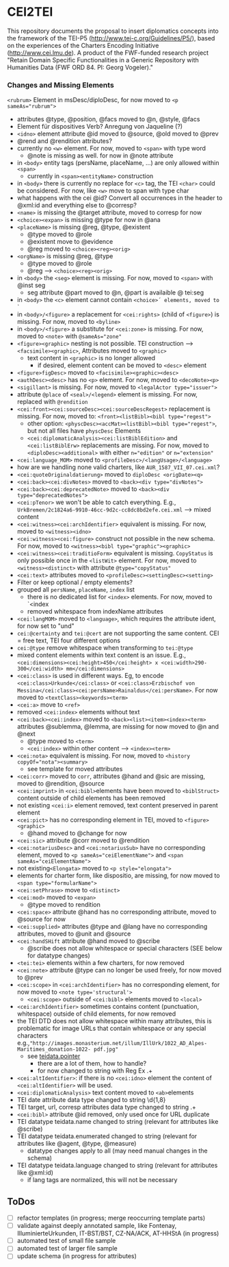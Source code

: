 # CEI2TEI
This repository documents the proposal to insert diplomatics concepts into the framework of the TEI-P5 (http://www.tei-c.org/Guidelines/P5/), based on the experiences of the Charters Encoding Initiative (http://www.cei.lmu.de).
A product of the FWF-funded research project "Retain Domain Specific Functionalities in a Generic Repository with Humanities Data (FWF ORD 84. PI: Georg Vogeler)."

### Changes and Missing Elements
`<rubrum>` Element in msDesc/diploDesc, for now moved to `<p sameAs="rubrum">`
  - attributes @type, @position, @facs moved to @n, @style, @facs
- Element für dispositives Verb? Anregung von Jaqueline (?)
- `<idno>` element attribute @id moved to @source, @old moved to @prev
- @rend and @rendition attributes?
- currently no `<w>` element. For now, moved to `<span>` with type word
    - @note is missing as well. for now in @note attribute
- in `<body>` entity tags (persName, placeName, ...) are only allowed within `<span>`
    - currently in `<span><entityName>` construction
- in `<body>` there is currently no replace for `<c>` tag, the TEI `<char>` could be considered. For now, like `<w>` move to span with type char
- what happens with the cei @id? Convert all occurrences in the header to @xml:id and everything else to @corresp?
- `<name>` is missing the @target attribute, moved to corresp for now
- `<choice><expan>` is missing @type for now in @ana
- `<placeName>` is missing @reg, @type, @existent
    - @type moved to @role
    - @existent move to @evidence
    - @reg moved to `<choice><reg><orig>`
- `<orgName>` is missing @reg, @type
    - @type moved to @role
    - @reg --> `<choice><reg><orig>`
- in `<body>` the `<seg>` element is missing. For now, moved to `<span>` with @inst seg
    - seg attribute @part moved to @n, @part is availaible @ tei:seg
- in `<body>` the `<c>` element cannot contain `<choice>´ elements, moved to `<span type="char">`
- in `<body>/<figure>` a replacement for `<cei:rights>` (child of `<figure>`) is missing. For now, moved to `<byline>`
- in `<body>/<figure>` a substitute for `<cei:zone>` is missing. For now, moved to `<note>` with `@sameAs="zone"`
- `<figure><graphic>` nesting is not possible. TEI construction --> `<facsimile><graphic>`, Attributes moved to `<graphic>`
    - text content in `<graphic>` is no longer allowed
        - if desired, element content can be moved to `<desc>` element
- `<figure>figDesc>` moved to `<facisimile><graphic><desc>`
- `<authDesc><desc>` has no `<p>` element. For now, moved to `<decoNote><p>`
- `<sigillant>` is missing. For now, moved to `<legalActor type="issuer">`
- attribute `@place` of `<seal>/<legend>` element is missing. For now, replaced with `@rendition`
- `<cei:front><cei:sourceDesc><cei:sourceDescRegest>` replacement is missing. For now, moved to: `<front><listBibl><bibl type="regest">`
    - other option: `<physcDesc><accMat><listBibl><bibl type="regest">`, but not all files have `physcDesc` Elements
    - `<cei:diplomaticAnalysis><cei:listBiblEdition>` and `<cei:listBiblErw>` replacements are missing. For now, moved to `<diploDesc><additional>` with either `n="edition"` or `n="extension"`
- `<cei:language_MOM>` moved to `<profileDesc>/<langUsage>/<language>`
- how are we handling none valid charters, like `AUR_1587_VII_07.cei.xml`?
- `<cei:quoteOriginaldatierung>` moved to `diploDesc <origDate><q>`
- `<cei:back><cei:divNotes>` moved to `<back><div type="divNotes">`
- `<cei:back><cei:deprecatedNote>` moved to `<back><div type="deprecatedNotes">`
- `<cei:pTenor>` we won't be able to catch everything. E.g., `UrkBremen/2c1824a6-9910-46cc-9d2c-cc8dc8bd2efe.cei.xml` --> mixed content
- `<cei:witness><cei:archIdentifier>` equivalent is missing. For now, moved to `<witness><idno>`
- `<cei:witness><cei:figure>` construct not possible in the new schema. For now, moved to `<witness><bibl type="graphic"><graphic>`
- `<cei:witness><cei:traditioForm>` equivalent is missing. `CopyStatus` is only possible once in the `<listWit>` element. For now, moved to `<witness><distinct>` with attribute `@type="copyStatus"`
- `<cei:text>` attributes moved to `<profileDesc><settingDesc><setting>`
- Filter or keep optional / empty elements?
- grouped all `persName`, `placeName`, `index` list
    - there is no dedicated list for `<index>` elements. For now, moved to `<list type="index"><item><index
    - removed whitespace from indexName attributes
- `<cei:langMOM>` moved to `<language>`, which requires the attribute ident, for now set to "und"
- `cei:@certainty` and `tei:@cert` are not supporting the same content. CEI = free text, TEI four different options
- `cei:@type` remove whitespace when transforming to `tei:@type`
- mixed content elements within text content is an issue. E.g., `<cei:dimensions><cei:height>450</cei:height> x <cei:width>290-300</cei:width> mm</cei:dimensions>`
- `<cei:class>` is used in different ways. Eg, to encode `<cei:class>Urkunde</cei:class>` or `<cei:class>Erzbischof von Messina</cei:class><cei:persName>Rainaldus</cei:persName>`. For now moved to `<textClass><keywords><term>`
- `<cei:a>` move to `<ref>` 
- removed `<cei:index>` elements without text
- `<cei:back><cei:index>` moved to `<back><list><item><index><term>` attributes @sublemma, @lemma, are missing for now moved to @n and @next
  - @type moved to `<term>`
  - `<cei:index>` within other content --> `<index><term>`
- `<cei:nota>` equivalent is missing. For now, moved to `<history copyOf="nota"><summary>`
  - see template for moved attributes
- `<cei:corr>` moved to `corr`, attributes @hand and @sic are missing, moved to @rendition, @source
- `<cei:imprint>` in `<cei:bibl>`elements have been moved to `<biblStruct>` content outside of child elements has been removed
- not existing `<cei:i>` element removed, text content preserved in parent element
- `<cei:pict>` has no corresponding element in TEI, moved to `<figure><graphic>`
  - @hand moved to @change for now
- `<cei:sic>` attribute @corr moved to @rendition
- `<cei:notariusDesc>` and `<cei:notariusSub>` have no corresponding element, moved to `<p sameAs="ceiElementName">` and `<span sameAs="ceiElementName">`
- not existing`<Elongata>` moved to `<p style="elongata">`
- elements for charter form, like dispositio, are missing, for now moved to `<span type="formularName">`
- `<cei:setPhrase>` move to `<distinct>`
- `<cei:mod>` moved to `<expan>`
  - @type moved to rendition
- `<cei:space>` attribute @hand has no corresponding attribute, moved to @source for now 
- `<cei:supplied>` attributes @type and @lang have no corresponding attributes, moved to @unit and @source
- `<cei:handSHift` attribute @hand moved to @scribe
  - @scribe does not allow whitespace or special characters (SEE below for datatype changes)
- `<tei:tei>` elements within a few charters, for now removed
- `<cei:note>` attribute @type can no longer be used freely, for now moved to @prev
- `<cei:scope>` in `<cei:archIdentifier>` has no corresponding element, for now moved to `<note type='structural'>`
  - `<cei:scope>` outside of `<cei:bibl>` elements moved to `<local>` 
- `<cei:archIdentifier>` sometimes contains content (punctuation, whitespace) outside of child elements, for now removed
- the TEI DTD does not allow whitespace within many attributes, this is problematic for image URLs that contain whitespace or any special characters e.g.,`"http://images.monasterium.net/illum/IllUrk/1022_AD_Alpes-Maritimes_donation-1022- pdf.jpg"`
  - see [teidata.pointer](https://tei-c.org/release/doc/tei-p5-doc/en/html/ref-teidata.pointer.html)
    - there are a lot of them, how to handle?
    - for now changed to string with Reg Ex .+
- `<cei:altIdentifier>`: if there is no `<cei:idno>` element the content of `<cei:altIdentifier>` will be used.
- `<cei:diplomaticAnalysis>` text content moved to `<ab>`elements
- TEI date attribute data type changed to string \d{1,8}
- TEI target, url, corresp attributes data type changed to string .+
- `<cei:bibl>` attribute @id removed, only used once for URL duplicate
- TEI datatype teidata.name changed to string (relevant for attributes like @scribe)
- TEI datatype teidata.enumerated changed to string (relevant for attributes like @agent, @type, @measure)
  - datatype changes apply to all (may need manual changes in the schema)
- TEI datatype teidata.language changed to string (relevant for attributes like @xml:id)
  - if lang tags are normalized, this will not be necessary
## ToDos
- [ ] refactor templates (in progress; merge reoccurring template parts)
- [ ] validate against deeply annotated sample, like Fontenay, IlluminierteUrkunden, IT-BST/BST, CZ-NA/ACK, AT-HHStA (in progress) 
- [ ] automated test of small file sample
- [ ] automated test of larger file sample
- [ ] update schema (in progress for attributes)